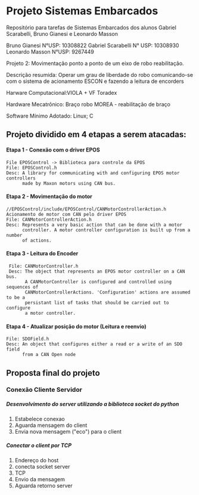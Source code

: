 # Projeto Sistemas Embarcados
Repositório para tarefas de Sistemas Embarcados dos alunos Gabriel Scarabelli, Bruno Gianesi e Leonardo Masson

Bruno Gianesi N°USP: 10308822
Gabriel Scarabelli N° USP: 10308930
Leonardo Masson N°USP: 9267449

Projeto 2: Movimentação ponto a ponto de um eixo de robo reabilitação.

Descrição resumida: Operar um grau de liberdade do robo comunicando-se com o sistema de acionamento ESCON e fazendo a leitura de encorders

Harware Computacional:VIOLA + VF Toradex

Hardware Mecatrônico: Braço robo MOREA - reabilitação de braço

Software Mínimo Adotado: Linux; C




## Projeto dividido em 4 etapas a serem atacadas:

  #### Etapa 1 - Conexão com o driver EPOS
    File EPOSControl -> Biblioteca para controle da EPOS
    File: EPOSControl.h
    Desc: A library for communicating with and configuring EPOS motor controllers
          made by Maxon motors using CAN bus.

  #### Etapa 2 - Movimentação do motor
    //EPOSControl/include/EPOSControl/CANMotorControllerAction.h
    Acionamento de motor com CAN pelo driver EPOS
    File: CANMotorControllerAction.h
    Desc: Represents a very basic action that can be done with a motor
          controller. A motor controller configuration is built up from a number
          of actions.

  #### Etapa 3 - Leitura do Encoder
     File: CANMotorController.h
     Desc: The object that represents an EPOS motor controller on a CAN bus.
           A CANMotorController is configured and controlled using sequences of
           CANMotorControllerActions. 'Configuration' actions are assumed to be a
           persistant list of tasks that should be carried out to configure
           a motor controller.

  #### Etapa 4 - Atualizar posição do motor (Leitura e reenvio)
    File: SDOField.h
    Desc: An object that configures either a read or a write of an SDO field
          from a CAN Open node
          
   
## Proposta final do projeto
### Conexão Cliente Servidor
##### Desenvolvimento do server utilizando a biblioteca socket do python
  1) Estabelece conexao
  2) Aguarda mensagem do client
  3) Envia nova mensagem ("eco") para o client
##### Conectar o client por TCP
  1) Endereço do host
  2) conecta socket server
  3) TCP
  4) Envio da mensagem
  5) Aguarda retorno server
